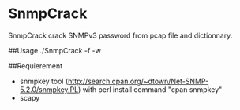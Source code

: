# SnmpCrack
SnmpCrack crack SNMPv3 password from pcap file and dictionnary.

##Usage
./SnmpCrack -f <pcap file with SNMPv3 packets> -w <Dictionnary>

##Requierement
- snmpkey tool (http://search.cpan.org/~dtown/Net-SNMP-5.2.0/snmpkey.PL) with perl install command "cpan snmpkey"
- scapy
